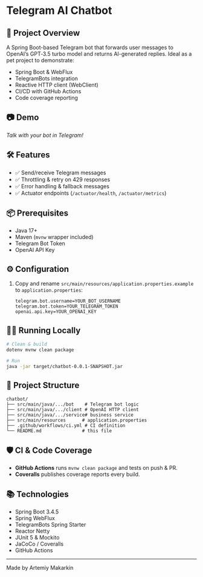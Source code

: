 # Telegram AI Chatbot

&#x20;

## 🚀 Project Overview

A Spring Boot-based Telegram bot that forwards user messages to OpenAI’s GPT‑3.5 turbo model and returns AI-generated replies. Ideal as a pet project to demonstrate:

* Spring Boot & WebFlux
* TelegramBots integration
* Reactive HTTP client (WebClient)
* CI/CD with GitHub Actions
* Code coverage reporting

## 📷 Demo

*Talk with your bot in Telegram!*

## 🛠️ Features

* ✅ Send/receive Telegram messages
* ✅ Throttling & retry on 429 responses
* ✅ Error handling & fallback messages
* ✅ Actuator endpoints (`/actuator/health`, `/actuator/metrics`)

## 📦 Prerequisites

* Java 17+
* Maven (`mvnw` wrapper included)
* Telegram Bot Token
* OpenAI API Key

## ⚙️ Configuration

1. Copy and rename `src/main/resources/application.properties.example` to `application.properties`:

   ```properties
   telegram.bot.username=YOUR_BOT_USERNAME
   telegram.bot.token=YOUR_TELEGRAM_TOKEN
   openai.api.key=YOUR_OPENAI_KEY
   ```


## 🚴‍♂️ Running Locally

```bash
# Clean & build
dotenv mvnw clean package

# Run
java -jar target/chatbot-0.0.1-SNAPSHOT.jar
```

## 📂 Project Structure

```
chatbot/
├── src/main/java/.../bot    # Telegram bot logic
├── src/main/java/.../client # OpenAI HTTP client
├── src/main/java/.../service# business service
├── src/main/resources      # application.properties
├── .github/workflows/ci.yml # CI definition
└── README.md               # this file
```

## 🛡️ CI & Code Coverage

* **GitHub Actions** runs `mvnw clean package` and tests on push & PR.
* **Coveralls** publishes coverage reports every build.

## 📚 Technologies

* Spring Boot 3.4.5
* Spring WebFlux
* TelegramBots Spring Starter
* Reactor Netty
* JUnit 5 & Mockito
* JaCoCo / Coveralls
* GitHub Actions

---

Made 
by Artemiy Makarkin
